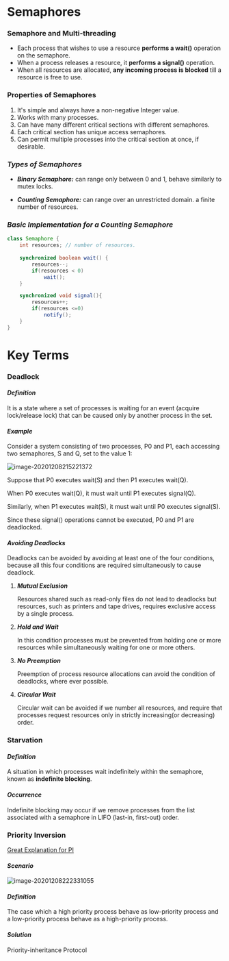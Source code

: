 # Semaphores

### Semaphore and Multi-threading 

- Each process that wishes to use a resource **performs a wait()** operation on the semaphore.
- When a process releases a resource, it **performs a signal()** operation.
- When all resources are allocated, **any incoming process is blocked** till a resource is free to use.

### Properties of Semaphores

1. It's simple and always have a non-negative Integer value.
2. Works with many processes.
3. Can have many different critical sections with different semaphores.
4. Each critical section has unique access semaphores.
5. Can permit multiple processes into the critical section at once, if desirable.

### ***Types of Semaphores***

- ***Binary Semaphore:*** can range only between 0 and 1, behave similarly to mutex locks.

- ***Counting Semaphore:*** can range over an unrestricted domain.  a finite number of resources.


### ***Basic Implementation for a Counting Semaphore***

```java
class Semaphore {
    int resources; // number of resources.
    
    synchronized boolean wait() {
        resources--;
        if(resources < 0)
            wait();
   	}

    synchronized void signal(){
        resources++;
        if(resources <=0)
            notify();  
    }
}
```

# Key Terms



### Deadlock

#### *Definition*

It is a state where a set of processes is waiting for an event (acquire lock/release lock) that can be caused only by another process in the set.

#### *Example*

Consider a system consisting of two processes, P0 and P1, each accessing two semaphores, S and Q, set to the value 1:

![image-20201208215221372](C:\Users\omara\AppData\Roaming\Typora\typora-user-images\image-20201208215221372.png)

Suppose that P0 executes wait(S) and then P1 executes wait(Q).

When P0 executes wait(Q), it must wait until P1 executes signal(Q). 

Similarly, when P1 executes wait(S), it must wait until P0 executes signal(S).

Since these signal() operations cannot be executed, P0 and P1 are deadlocked.

#### *Avoiding Deadlocks*

Deadlocks can be avoided by avoiding at least one of the four conditions, because all this four conditions are required simultaneously to cause deadlock.

1. ***Mutual Exclusion***

   Resources shared such as read-only files do not lead to deadlocks but resources, such as printers and tape drives, requires exclusive access by a single process.

2. ***Hold and Wait***

   In this condition processes must be prevented from holding one or more resources while simultaneously waiting for one or more others.

3. ***No Preemption***

   Preemption of process resource allocations can avoid the condition of deadlocks, where ever possible.

4. ***Circular Wait***

   Circular wait can be avoided if we number all resources, and require that processes request resources only in strictly increasing(or decreasing) order.

   

### Starvation

#### *Definition*

A situation in which processes wait indefinitely within the semaphore, known as **indefinite blocking**.

#### *Occurrence*
Indefinite blocking may occur if we remove processes from the list associated with a semaphore in LIFO (last-in, first-out) order.

### Priority Inversion

[Great Explanation for PI](https://www.youtube.com/watch?v=oH29dpPPpME)

#### *Scenario*

![image-20201208222331055](C:\Users\omara\AppData\Roaming\Typora\typora-user-images\image-20201208222331055.png)




#### *Definition* 

 The case which a high priority process behave as low-priority process and a low-priority process behave as a high-priority process. 

#### *Solution*

Priority-inheritance Protocol